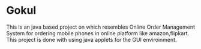# Gokul
This is an java based project on which resembles Online Order Management System for 
ordering mobile phones in online platform like amazon,flipkart.
This project is done with using java applets for the GUI enviroinment.

